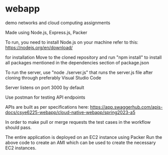 
# webapp
demo
networks and cloud computing assignments

Made using Node.js, Express.js, Packer

To run, you need to install Node.js on your machine refer to this: https://nodejs.org/en/download/ 

for installation Move to the cloned repository and run "npm install" to install all packages mentioned in the dependencies section of package.json 

To run the server, use "node ./server.js" that runs the server.js file after cloning through preferably Visual Studio Code 

Server listens on port 3000 by default 

Use postman for testing API endpoints


APIs are built as per specifications here:  https://app.swaggerhub.com/apis-docs/csye6225-webapp/cloud-native-webapp/spring2023-a5
 
In order to make pull or merge requests the test cases in the workflow should pass. 

The entire application is deployed on an EC2 instance using Packer
Run the above code to create an AMI which can be used to create the necessary EC2 instances.
